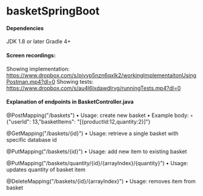 # basketSpringBoot

#### Dependencies
JDK 1.8 or later
Gradle 4+

#### Screen recordings:
Showing implementation: https://www.dropbox.com/s/pjvvp5nzn6qxlk2/workingImplementaitonUsingPostman.mp4?dl=0
Showing tests: https://www.dropbox.com/s/au4l6lxdawdlrvg/runningTests.mp4?dl=0

#### Explanation of endpoints in BasketController.java

@PostMapping("/baskets")
    • Usage: create new basket
    • Example body: 
        ◦ {"userId": 13,"basketItems": "[{productId:12,quantity:2}]"}

@GetMapping("/baskets/{id}")
    • Usage: retrieve a single basket with specific database id

@PutMapping("/baskets/{id}")
    • Usage: add new item to existing basket

@PutMapping("/baskets/quantity/{id}/{arrayIndex}/{quantity}")
    • Usage: updates quantity of basket item

@DeleteMapping("/baskets/{id}/{arrayIndex}")
    • Usage: removes item from basket
